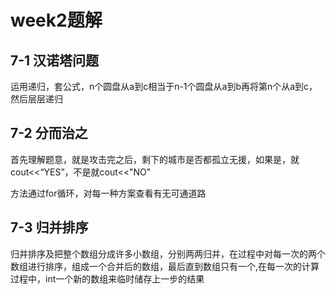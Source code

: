 # week2题解

## 7-1 汉诺塔问题

运用递归，套公式，n个圆盘从a到c相当于n-1个圆盘从a到b再将第n个从a到c，然后层层递归

## 7-2 分而治之

首先理解题意，就是攻击完之后，剩下的城市是否都孤立无援，如果是，就cout<<“YES”，不是就cout<<"NO"

方法通过for循环，对每一种方案查看有无可通道路

## 7-3 归并排序

归并排序及把整个数组分成许多小数组，分别两两归并，在过程中对每一次的两个数组进行排序，组成一个合并后的数组，最后直到数组只有一个,在每一次的计算过程中，int一个新的数组来临时储存上一步的结果

